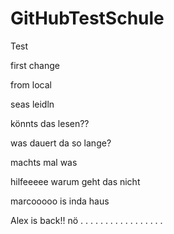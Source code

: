 # GitHubTestSchule
Test

first change

from local

seas leidln

könnts das lesen??

was dauert da so lange?

machts mal was

hilfeeeee warum geht das nicht

marcooooo is inda haus


Alex is back!!
nö
.
.
.
.
.
.
.
.
.
.
.
.
.
.
.
.
.